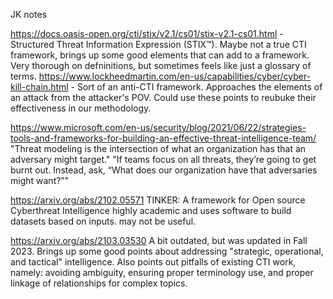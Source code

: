 JK notes

https://docs.oasis-open.org/cti/stix/v2.1/cs01/stix-v2.1-cs01.html - Structured Threat Information Expression (STIX™).  Maybe not a true CTI framework, brings up some good elements that can add to a framework.  Very thorough on defninitions, but sometimes feels like just a glossary of terms.
https://www.lockheedmartin.com/en-us/capabilities/cyber/cyber-kill-chain.html - Sort of an anti-CTI framework.  Approaches the elements of an attack from the attacker's POV.  Could use these points to reubuke their effectiveness in our methodology. 

https://www.microsoft.com/en-us/security/blog/2021/06/22/strategies-tools-and-frameworks-for-building-an-effective-threat-intelligence-team/
"Threat modeling is the intersection of what an organization has that an adversary might target."   "If teams focus on all threats, they’re going to get burnt out. Instead, ask, “What does our organization have that adversaries might want?”"

https://arxiv.org/abs/2102.05571
TINKER: A framework for Open source Cyberthreat Intelligence
highly academic and uses software to build datasets based on inputs.  may not be useful.


https://arxiv.org/abs/2103.03530
A bit outdated, but was updated in Fall 2023.  Brings up some good points about addressing "strategic, operational, and tactical" intelligence.  Also points out pitfalls of existing CTI work, namely: avoiding ambiguity, ensuring proper terminology use, and proper linkage of relationships for complex topics.

